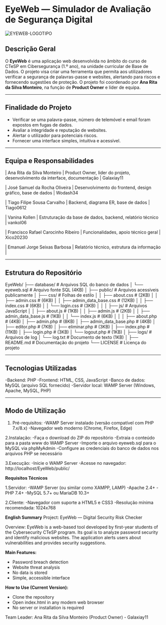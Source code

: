 # EyeWeb — Simulador de Avaliação de Segurança Digital
![EYEWEB-LOGOTIPO](https://github.com/user-attachments/assets/409fcb12-19e7-4f64-a9f6-8088e6e7531e)


## Descrição Geral

O **EyeWeb** é uma aplicação web desenvolvida no âmbito do curso de CTeSP em Cibersegurança (1.º ano), na unidade curricular de Base de Dados. O projeto visa criar uma ferramenta que permita aos utilizadores verificar a segurança de palavras-passe e websites, alertando para riscos e fornecendo sugestões de proteção. O projeto foi coordenado por **Ana Rita da Silva Monteiro**, na função de **Product Owner** e líder de equipa.

---

## Finalidade do Projeto

- Verificar se uma palavra-passe, número de telemóvel e email foram expostos em fugas de dados.
- Avaliar a integridade e reputação de websites.
- Alertar o utilizador para potenciais riscos.
- Fornecer uma interface simples, intuitiva e acessível.

---

## Equipa e Responsabilidades

| Ana Rita da Silva Monteiro | Product Owner, lider do projeto, desenvolvimento da interface, documentação | Galaxiay11


| José Samuel da Rocha Oliveira | Desenvolvimento do frontend, design gráfico, base de dados | Wodash34


| Tiago Filipe Sousa Carvalho | Backend, diagrama ER, base de dados | Tiago0612


| Vanina Kollen | Estruturação da base de dados, backend, relatório técnico | vankol06


| Francisco Rafael Carocinho Ribeiro | Funcionalidades, apoio técnico geral | Xico20230


| Emanuel Jorge Seixas Barbosa | Relatório técnico, estrutura da informação |

---

## Estrutura do Repositório
EyeWeb/
├── database/                 # Arquivos SQL do banco de dados
│   └── eyeweb.sql            # Arquivo fonte SQL (4KB)
│
├── public/                   # Arquivos acessíveis publicamente
│   ├── css/                  # Folhas de estilo
│   │   ├── about.css         # (2KB)
│   │   ├── admin.css         # (6KB)
│   │   ├── admin_data_base.css # (12KB)
│   │   ├── index.css         # (6KB)
│   │   └── login.css         # (3KB)
│   │
│   ├── js/                   # Arquivos JavaScript
│   │   ├── about.js          # (1KB)
│   │   ├── admin.js          # (2KB)
│   │   ├── admin_data_base.js # (1KB)
│   │   └── index.js          # (6KB)
│   │
│   ├── about.php             # (4KB)
│   ├── admin.php             # (8KB)
│   ├── admin_data_base.php   # (4KB)
│   ├── editor.php            # (7KB)
│   ├── eliminar.php          # (3KB)
│   ├── index.php             # (11KB)
│   ├── login.php             # (3KB)
│   └── logout.php            # (1KB)
│
├── logs/                     # Arquivos de log
│   └── log.txt               # Documento de texto (1KB)
│
├── README.md                 # Documentação do projeto
└── LICENSE                   # Licença do projeto

---

## Tecnologias Utilizadas

-Backend: PHP
-Frontend: HTML, CSS, JavaScript
-Banco de dados: MySQL (arquivo SQL fornecido)
-Servidor local: WAMP Server (Windows, Apache, MySQL, PHP)

---

## Modo de Utilização
1. Pré-requisitos:
-WAMP Server instalado (versão compatível com PHP 7.x/8.x)
-Navegador web moderno (Chrome, Firefox, Edge)

2.Instalação:
-Faça o download do ZIP do repositório
-Extraia o conteúdo para a pasta www do WAMP Server
-Importe o arquivo eyeweb.sql para o MySQL via phpMyAdmin
-Configure as credenciais do banco de dados nos arquivos PHP se necessário

3.Execução:
-Inicie o WAMP Server
-Acesse no navegador: http://localhost/EyeWeb/public/


**Requisitos Técnicos**

1.Servidor:
-WAMP Server (ou similar como XAMPP, LAMP)
-Apache 2.4+
-PHP 7.4+
-MySQL 5.7+ ou MariaDB 10.3+

2.Cliente:
-Navegador com suporte a HTML5 e CSS3
-Resolução mínima recomendada: 1024x768


**English Summary**
Project: EyeWeb — Digital Security Risk Checker

Overview:
EyeWeb is a web-based tool developed by first-year students of the Cybersecurity CTeSP program. Its goal is to analyze password security and identify malicious websites. The application alerts users about vulnerabilities and provides security suggestions.

**Main Features:**

- Password breach detection
- Website threat analysis
- No data is stored
- Simple, accessible interface

**How to Use (Current Version):**
- Clone the repository
- Open index.html in any modern web browser
- No server or installation is required

Team Leader: Ana Rita da Silva Monteiro (Product Owner) - Galaxiay11
